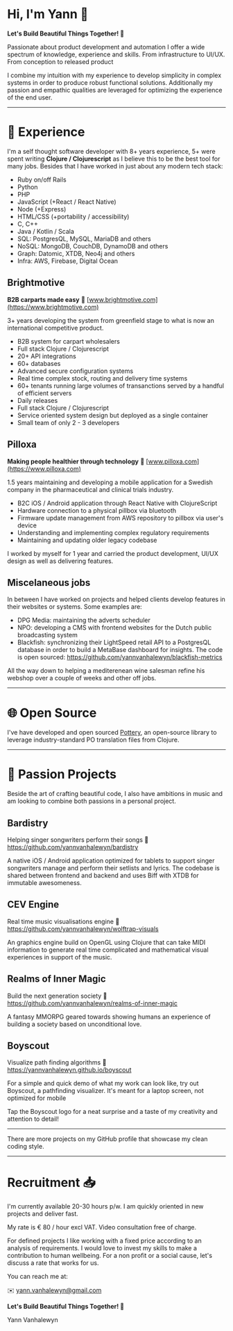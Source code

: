 # Hi, I'm Yann 👋

**Let's Build Beautiful Things Together! 🚀**

Passionate about product development and automation I offer a wide spectrum of knowledge, experience and skills.
From infrastructure to UI/UX. 
From conception to released product

I combine my intuition with my experience to develop simplicity in complex systems in order to produce robust functional solutions. Additionally my passion and empathic qualities are leveraged for optimizing the experience of the end user.

---

# 💼 Experience 

I'm a self thought software developer with 8+ years experience, 5+ were spent writing **Clojure / Clojurescript** as I believe this to be the best tool for many jobs. Besides that I have worked in just about any modern tech stack:

- Ruby on/off Rails
- Python
- PHP
- JavaScript (+React / React Native)
- Node (+Express)
- HTML/CSS (+portability / accessibility)
- C, C++
- Java / Kotlin / Scala
- SQL: PostgresQL, MySQL, MariaDB and others
- NoSQL: MongoDB, CouchDB, DynamoDB and others
- Graph: Datomic, XTDB, Neo4j and others
- Infra: AWS, Firebase, Digital Ocean

## Brightmotive

**B2B carparts made easy** 🚗 [www.brightmotive.com](https://www.brightmotive.com) 

3+ years developing the system from greenfield stage to what is now an international competitive product.

- B2B system for carpart wholesalers
- Full stack Clojure / Clojurescript
- 20+ API integrations
- 60+ databases
- Advanced secure configuration systems
- Real time complex stock, routing and delivery time systems
- 60+ tenants running large volumes of transanctions served by a handful of efficient servers
- Daily releases
- Full stack Clojure / Clojurescript
- Service oriented system design but deployed as a single container
- Small team of only 2 - 3 developers

## Pilloxa

**Making people healthier through technology**  💊 [www.pilloxa.com](https://www.pilloxa.com)

1.5 years maintaining and developing a mobile application for a Swedish company in the pharmaceutical and clinical trials industry.

- B2C iOS / Android application through React Native with ClojureScript
- Hardware connection to a physical pillbox via bluetooth
- Firmware update management from AWS repository to pillbox via user's device
- Understanding and implementing complex regulatory requirements
- Maintaining and updating older legacy codebase

I worked by myself for 1 year and carried the product development, UI/UX design as well as delivering features.

## Miscelaneous jobs

In between I have worked on projects and helped clients develop features in their websites or systems. Some examples are:

- DPG Media: maintaining the adverts scheduler 
- NPO: developing a CMS with frontend websites for the Dutch public broadcasting system
- Blackfish: synchronizing their LightSpeed retail API to a PostgresQL database in order to build a MetaBase dashboard for insights. The code is open sourced: https://github.com/yannvanhalewyn/blackfish-metrics

All the way down to helping a mediterenean wine salesman refine his webshop over a couple of weeks and other off jobs.

---

# 🌐 Open Source

I've have developed and open sourced [Pottery](https://github.com/brightin/pottery), an open-source library to leverage industry-standard PO translation files from Clojure.

---

# 🎨 Passion Projects 

Beside the art of crafting beautiful code, I also have ambitions in music and am looking to combine both passions in a personal project.

## Bardistry

Helping singer songwriters perform their songs  🎤 https://github.com/yannvanhalewyn/bardistry

A native iOS / Android application optimized for tablets to support singer songwriters manage and perform their setlists and lyrics. The codebase is shared between frontend and backend and uses Biff with XTDB for immutable awesomeness.

## CEV Engine

Real time music visualisations engine 👾 https://github.com/yannvanhalewyn/wolftrap-visuals

An graphics engine build on OpenGL using Clojure that can take MIDI information to generate real time complicated and mathematical visual experiences in support of the music.

## Realms of Inner Magic 

Build the next generation society 🧙 https://github.com/yannvanhalewyn/realms-of-inner-magic

A fantasy MMORPG geared towards showing humans an experience of building a society based on unconditional love.

## Boyscout

Visualize path finding algorithms 🧭 https://yannvanhalewyn.github.io/boyscout

For a simple and quick demo of what my work can look like, try out Boyscout, a pathfinding visualizer.  It's meant for a laptop screen, not optimized for mobile

Tap the Boyscout logo for a neat surprise and a taste of my creativity and attention to detail!

---

There are more projects on my GitHub profile that showcase my clean coding style.

---

# Recruitment 📥

I'm currently available 20-30 hours p/w. I am quickly oriented in new projects and deliver fast.

My rate is € 80 / hour excl VAT. Video consultation free of charge.

For defined projects I like working with a fixed price according to an analysis of requirements.
I would love to invest my skills to make a contribution to human wellbeing. For a non profit or a social cause, let's discuss a rate that works for us.

You can reach me at:

✉️ [yann.vanhalewyn@gmail.com](mailto:yann.vanhalewyn@gmail.com)

**Let's Build Beautiful Things Together! 🚀**

Yann Vanhalewyn
